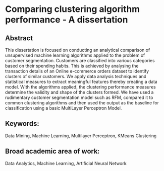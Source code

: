 # Comparing clustering algorithm performance - A dissertation

## Abstract

This dissertation is focused on conducting an analytical comparison of unsupervised machine learning
algorithms applied to the problem of customer segmentation. Customers are classified into various
categories based on their spending habits. This is achieved by analysing the transaction details of an
Online e-commerce orders dataset to identify clusters of similar customers. We apply data analysis
techniques and statistical measures to extract meaningful features thereby creating a data model. With
the algorithms applied, the clustering performance measures determine the validity and shape of the
clusters formed. We have used a rudimentary customer segmentation model such as RFM, compared
it to common clustering algorithms and then used the output as the baseline for classification using a
basic MultiLayer Perceptron Model.

## Keywords:
Data Mining, Machine Learning, Multilayer Perceptron, KMeans Clustering

## Broad academic area of work: 
Data Analytics, Machine Learning, Artificial Neural Network
